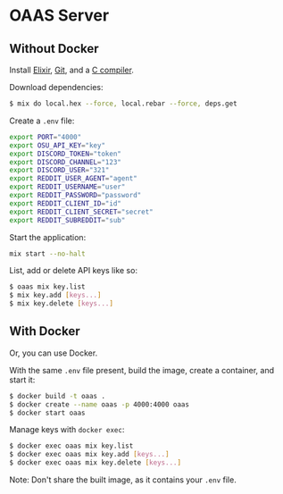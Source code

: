 # OAAS Server

## Without Docker

Install [Elixir](https://elixir-lang.org), [Git](https://git-scm.com), and a [C compiler](https://gcc.gnu.org).

Download dependencies:

```sh
$ mix do local.hex --force, local.rebar --force, deps.get
```

Create a `.env` file:

```sh
export PORT="4000"
export OSU_API_KEY="key"
export DISCORD_TOKEN="token"
export DISCORD_CHANNEL="123"
export DISCORD_USER="321"
export REDDIT_USER_AGENT="agent"
export REDDIT_USERNAME="user"
export REDDIT_PASSWORD="password"
export REDDIT_CLIENT_ID="id"
export REDDIT_CLIENT_SECRET="secret"
export REDDIT_SUBREDDIT="sub"
```

Start the application:

```sh
mix start --no-halt
```

List, add or delete API keys like so:

```sh
$ oaas mix key.list
$ mix key.add [keys...]
$ mix key.delete [keys...]
```

## With Docker

Or, you can use Docker.

With the same `.env` file present, build the image, create a container, and start it:

```sh
$ docker build -t oaas .
$ docker create --name oaas -p 4000:4000 oaas
$ docker start oaas
```

Manage keys with `docker exec`:

```sh
$ docker exec oaas mix key.list
$ docker exec oaas mix key.add [keys...]
$ docker exec oaas mix key.delete [keys...]
```

Note: Don't share the built image, as it contains your `.env` file.

